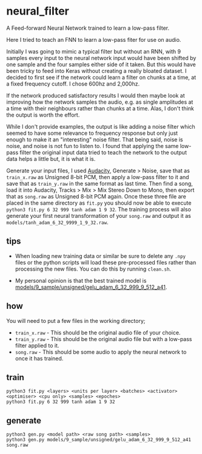 # neural_filter
A Feed-forward Neural Network trained to learn a low-pass filter.

Here I tried to teach an FNN to learn a low-pass fiter for use on audio.

Initially I was going to mimic a typical filter but without an RNN, with 9 samples every input to the neural network input would have been shifted by one sample and the four samples either side of it taken. But this would have been tricky to feed into Keras without creating a really bloated dataset. I decided to first see if the network could learn a filter on chunks at a time, at a fixed frequency cutoff. I chose 600hz and 2,000hz.

If the network produced satisfactory results I would then maybe look at improving how the network samples the audio, e.g. as single amplitudes at a time with their neighbours rather than chunks at a time. Alas, I don't think the output is worth the effort.

While I don't provide examples, the output is like adding a noise filter which seemed to have some relevance to frequency response but only just enough to make it an "interesting" noise filter. That being said, noise is noise, and noise is not fun to listen to. I found that applying the same low-pass filter the original input data tried to teach the network to the output data helps a little but, it is what it is.

Generate your input files, I used [Audacity](https://www.audacityteam.org/), Generate > Noise, save that as `train_x.raw` as Unsigned 8-bit PCM, then apply a low-pass filter to it and save that as `train_y.raw` in the same format as last time. Then find a song, load it into Audacity, Tracks > Mix > Mix Stereo Down to Mono, then export that as `song.raw` as Unsigned 8-bit PCM again. Once these three file are placed in the same directory as `fit.py` you should now be able to execute `python3 fit.py 6 32 999 tanh adam 1 9 32`. The training process will also generate your first neural transformation of your `song.raw` and output it as `models/tanh_adam_6_32_9999_1_9_32.raw`.

## tips

- When loading new training data or similar be sure to delete any `.npy` files or the python scripts will load these pre-processed files rather than processing the new files. You can do this by running `clean.sh`.

- My personal opinion is that the best trained model is [models/9_sample/unsigned/gelu_adam_6_32_999_9_512_a41](models/9_sample/unsigned/gelu_adam_6_32_999_9_512_a41).

## how
You will need to put a few files in the working directory;
- `train_x.raw` - This should be the original audio file of your choice.
- `train_y.raw` - This should be the original audio file but with a low-pass filter applied to it.
- `song.raw` - This should be some audio to apply the neural network to once it has trained.

## train
`python3 fit.py <layers> <units per layer> <batches> <activator> <optimiser> <cpu only> <samples> <epoches>`<br>
`python3 fit.py 6 32 999 tanh adam 1 9 32`

## generate
 `python3 gen.py <model path> <raw song path> <samples>`<br>
 `python3 gen.py models/9_sample/unsigned/gelu_adam_6_32_999_9_512_a41 song.raw`

